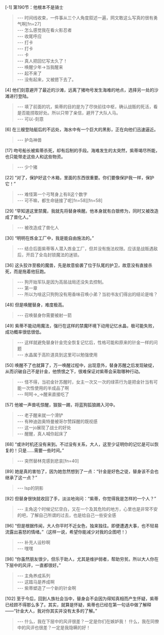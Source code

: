 
[-1] 第190节：他根本不是骑士
>--- 时间线收束，一件事从三个人角度叙述一遍，网文敢这么写真的很有勇气啊[fn=27]<br>
>--- 怎么感觉我在看火影忍者<br>
>--- 收尾呼应<br>
>--- 打卡<br>
>--- 打卡<br>
>--- 卡<br>
>--- 真人把回忆写太久了！<br>
>--- 唤醒少年→当我醒来<br>
>--- 起不来了<br>
>--- 没有起来，又被摁下去了。<br>

[4] 他们刻意避开了最近的沙滩，远离了猪吻号发生海难的地点，选择另一处的沙滩进行登陆。
>--- 填了前面的坑，紫蒂的目的是为了尽快前往中枢，确认战贩的死活，看是否能捞取好处。所以只带了亲信，避开了大队人马。<br>
>--- 可以-刻意<br>

[6] 在三艘登陆艇后的不远处，海水中有一个巨大的黑影，正在向他们迅速逼近。
>--- 护岛神兽<br>

[17] 吻号船长被紫蒂杀死，却有后制的手段。海难发生的太突然，紫蒂竭尽所能，也只能带走这些人和这些物资。
>--- 少个猪<br>

[22] “对了，保护好这个木箱，里面的东西很重要。你们要像保护我一样，保护它！”
>--- 难怪第一个弓弩身上有8这个数字<br>
>--- 可不嘛，都生命链接了呢[fn=58][fn=58]<br>

[29] “早知道这里禁魔，我就先将替身唤醒。他本身就有白银修为，同时又被改造成了兽化人。”
>--- 被改造成了兽化人<br>

[30] “明明在炼金工厂中，我是能自由施法的。”
>--- 结合后面紫蒂等人潜入炼金工厂，但并没有施法权限。应该是战贩遇敌后，开启了全岛封锁魔法的迷锁。<br>

[36] 这头狡诈至极的魔兽，先是故意偷袭了位于队尾的护卫，故意没有直接杀死，而是拖着他狂跑。
>--- 狗开始军队是因为高层战局还没失去控制。<br>
>--- 第一章<br>
>--- 所以为啥这只狗狗没有用香味召唤小弟？当初书友们得出的结论是啥？<br>

[48] 但是唤醒替身，难度极高。
>--- 召唤替身你需要被射一箭<br>

[49] 紫蒂不能动用魔法，强行在这样的禁魔环境下动用记忆水晶，极可能失败，成功概率很低很低。
>--- 这样就避免替身针金完全恢复记忆后，性格可能和原来的针金一样的问题<br>
>--- 水晶属于高阶道具到这里可以勉强使用<br>

[50] 唤醒不了也就算了，万一唤醒过程中，出现意外，替身苏醒之后发现破绽，从而识破自己不是针金，他愤恨之下，很难保证对紫蒂会采取哪种行动。
>--- 怪不得，当初金针苏醒时，女主一次又一次的绿茶行为是把金针当有可能一次性使用的半成品了啊<br>
>--- 呵呵→_→醒来直接吃了<br>

[57] 他被一声兽吼惊醒，狠狠一踢，将蓝狗狐狼踢入河中。
>--- 老子醒来就一个滑铲<br>
>--- 有种迪迦奥特曼被哥尔赞踩醒的既视感<br>
>--- 这一jo展现了战士的好处<br>
>--- 醒醒，真人喊你起床了<br>

[68] “或许时机还没有来到。不过没有关系，大人，这至少证明你的记忆是可以恢复的！只是……需要一些时间。”
>--- 突然替林克感到悲哀[fn=40]<br>

[89] 她是真的害怕了，因为她忽然想到了一点：“针金是好色之徒，替身该不会也继承了这一点？”
>--- lsp的阴影<br>

[92] 但替身很快就收回了手，淡淡地询问：“紫蒂，你觉得我是怎样的一个人？”
>--- 主角这个时候记忆空白，又在一个及其危险的地方，心里也是非常不安的吧，了解自己所谓的过去，也是给自己一些安全感<br>

[96] “但是根据传闻，大人你平时不近女色，独来独往。即便遭遇大事，也不轻易流露出喜怒的情绪。”（这样一说，希望你能减少对我的企图吧！）
>--- 补充人设秒啊<br>
>--- 嘿嘿<br>

[98] “你虽然朋友很少，但乐于助人，尤其是维护弱者，帮助穷贫。所以大人你在下层中的风评，一直都很好。”
>--- 主角养成系列<br>
>--- 这踏马是养成啊<br>
>--- 紫蒂塑造了一个新的针金啊<br>

[102] 至于今后，回到人族社会当中，替身会不会因为得知真相而产生怀疑，紫蒂已经顾不得那么多了。其实，就算是怀疑，紫蒂也已经在第一句话中做了解释——“针金大人，我对你其实并没有太多的了解。”
>--- 什么，我在下层中的风评很差？一定是你们在嫉妒我！
什么，我在同僚中的风评也很差？一定是我隐瞒的好！<br>
